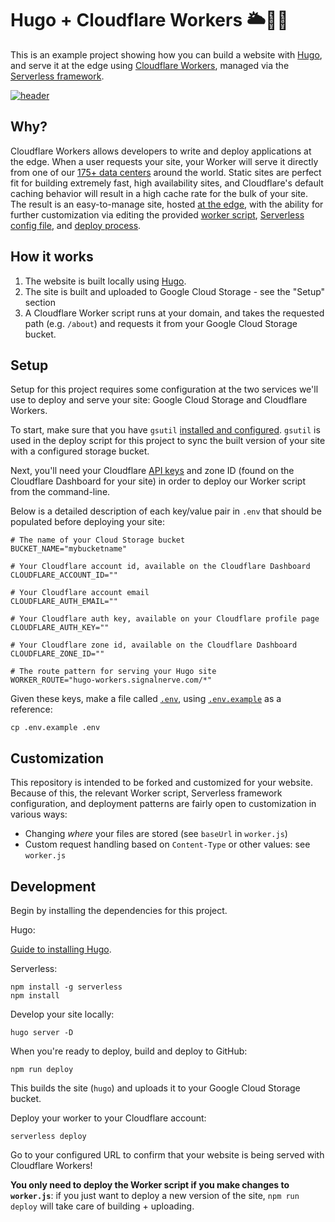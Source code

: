 # Hugo + Cloudflare Workers 🌥👷‍♀️

This is an example project showing how you can build a website with [Hugo](https://gohugo.io/), and serve it at the edge using [Cloudflare Workers](http://bit.ly/cf-workers-landing), managed via the [Serverless framework](https://serverless.com/).

[![header](./media/header.png)](http://bit.ly/cf-workers-landing)

## Why?

Cloudflare Workers allows developers to write and deploy applications at the edge. When a user requests your site, your Worker will serve it directly from one of our [175+ data centers](http://bit.ly/hugo-example-cf-network) around the world. Static sites are perfect fit for building extremely fast, high availability sites, and Cloudflare's default caching behavior will result in a high cache rate for the bulk of your site. The result is an easy-to-manage site, hosted [at the edge](http://bit.ly/hugo-example-cf-edge-server), with the ability for further customization via editing the provided [worker script](https://github.com/signalnerve/hugo-cloudflare-workers-example/blob/master/worker.js), [Serverless config file](https://github.com/signalnerve/hugo-cloudflare-workers-example/blob/master/serverless.yml), and [deploy process](https://github.com/signalnerve/hugo-cloudflare-workers-example/blob/master/bin/deploy).

## How it works

1. The website is built locally using [Hugo](https://gohugo.io/).
2. The site is built and uploaded to Google Cloud Storage - see the "Setup" section
3. A Cloudflare Worker script runs at your domain, and takes the requested path (e.g. `/about`) and requests it from your Google Cloud Storage bucket.

## Setup

Setup for this project requires some configuration at the two services we'll use to deploy and serve your site: Google Cloud Storage and Cloudflare Workers.

To start, make sure that you have `gsutil` [installed and configured](<https://cloud.google.com/storage/docs/gsutil_install>). `gsutil` is used in the deploy script for this project to sync the built version of your site with a configured storage bucket.

Next, you'll need your Cloudflare [API keys](<https://support.cloudflare.com/hc/en-us/articles/200167836-Where-do-I-find-my-Cloudflare-API-key->) and zone ID (found on the Cloudflare Dashboard for your site) in order to deploy our Worker script from the command-line.

Below is a detailed description of each key/value pair in `.env` that should be populated before deploying your site:

```
# The name of your Cloud Storage bucket
BUCKET_NAME="mybucketname"

# Your Cloudflare account id, available on the Cloudflare Dashboard
CLOUDFLARE_ACCOUNT_ID=""

# Your Cloudflare account email
CLOUDFLARE_AUTH_EMAIL=""

# Your Cloudflare auth key, available on your Cloudflare profile page
CLOUDFLARE_AUTH_KEY=""

# Your Cloudflare zone id, available on the Cloudflare Dashboard
CLOUDFLARE_ZONE_ID=""

# The route pattern for serving your Hugo site
WORKER_ROUTE="hugo-workers.signalnerve.com/*"
```

Given these keys, make a file called [`.env`](https://github.com/signalnerve/hugo-cloudflare-workers/blob/master/.env), using [`.env.example`](https://github.com/signalnerve/hugo-cloudflare-workers/blob/master/.env) as a reference:

```
cp .env.example .env
```

## Customization

This repository is intended to be forked and customized for your website. Because of this, the relevant Worker script, Serverless framework configuration, and deployment patterns are fairly open to customization in various ways:

- Changing _where_ your files are stored (see `baseUrl` in `worker.js`)
- Custom request handling based on `Content-Type` or other values: see `worker.js`

## Development

Begin by installing the dependencies for this project.

Hugo:

[Guide to installing Hugo](https://gohugo.io/getting-started/installing/).

Serverless:

```
npm install -g serverless
npm install
```

Develop your site locally:

```
hugo server -D
```

When you're ready to deploy, build and deploy to GitHub:

```
npm run deploy
```

This builds the site (`hugo`) and uploads it to your Google Cloud Storage bucket.

Deploy your worker to your Cloudflare account:

```
serverless deploy
```

Go to your configured URL to confirm that your website is being served with Cloudflare Workers!

**You only need to deploy the Worker script if you make changes to `worker.js`**: if you just want to deploy a new version of the site, `npm run deploy` will take care of building + uploading.

